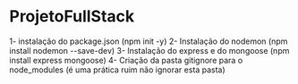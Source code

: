 # ProjetoFullStack
 
1- instalação do package.json (npm init -y)
2- Instalação do nodemon (npm install nodemon --save-dev)
3- Instalação do express e do mongoose (npm install express mongoose)
4- Criação da pasta gitignore para o node_modules (é uma prática ruim não ignorar esta pasta)



